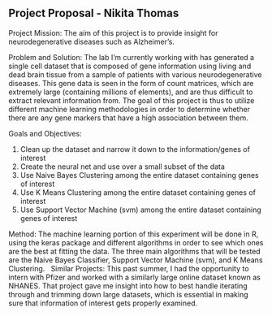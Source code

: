 ## Project Proposal - Nikita Thomas

Project Mission: The aim of this project is to provide insight for neurodegenerative diseases such as Alzheimer’s. 

Problem and Solution: The lab I’m currently working with has generated a single cell dataset that is composed of gene information using living and dead brain tissue from a sample of patients with various neurodegenerative diseases. This gene data is seen in the form of count matrices, which are extremely large (containing millions of elements), and are thus difficult to extract relevant information from. The goal of this project is thus to utilize different machine learning methodologies in order to determine whether there are any gene markers that have a high association between them. 

Goals and Objectives: 
1. Clean up the dataset and narrow it down to the information/genes of interest
2. Create the neural net and use over a small subset of the data
3. Use Naive Bayes Clustering among the entire dataset containing genes of interest
4. Use K Means Clustering among the entire dataset containing genes of interest
5. Use Support Vector Machine (svm) among the entire dataset containing genes of interest

Method: The machine learning portion of this experiment will be done in R, using the keras package and different algorithms in order to see which ones are the best at fitting the data. The three main algorithms that will be tested are the Naive Bayes Classifier, Support Vector Machine (svm), and K Means Clustering.  
Similar Projects: This past summer, I had the opportunity to intern with Pfizer and worked with a similarly large online dataset known as NHANES. That project gave me insight into how to best handle iterating through and trimming down large datasets, which is essential in making sure that information of interest gets properly examined. 

